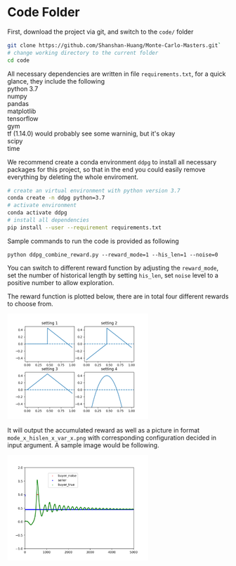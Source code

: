 # Code Folder 

First, download the project via git, and switch to the `code/` folder
```bash
git clone https://github.com/Shanshan-Huang/Monte-Carlo-Masters.git`
# change working directory to the current folder 
cd code
```
All necessary dependencies are written in file `requirements.txt`, for a quick glance, they include the following \
python 3.7 \
numpy \
pandas \
matplotlib \
tensorflow \
gym \
tf (1.14.0) would probably see some warninig, but it's okay \
scipy \
time

We recommend create a conda environment `ddpg` to install all necessary packages for this project, so that in the end you could easily remove everything by deleting the whole enviroment.
```bash
# create an virtual environment with python version 3.7 
conda create -n ddpg python=3.7
# activate environment 
conda activate ddpg
# install all dependencies
pip install --user --requirement requirements.txt
```

Sample commands to run the code is provided as following
```
python ddpg_combine_reward.py --reward_mode=1 --his_len=1 --noise=0
```
You can switch to different reward function by adjusting the `reward_mode`, set the number of historical length by setting  `his_len`, set `noise` level to a positive number to allow exploration. 

The reward function is plotted below, there are in total four different rewards to choose from.
<!-- ![alt text](reward_func.png =320x240) -->
<img src="reward_func.png" width="320">

It will output the accumulated reward as well as a picture in format `mode_x_hislen_x_var_x.png` with corresponding configuration decided in input argument. A sample image would be following.

<img src="sample.png" width="320">
